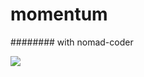 # momentum
######## with nomad-coder


<a href="https://oopopop.github.io/webpractice/"><img src="https://img.shields.io/badge/HTML5-HTML5-ffffff??style=for-the-badge&logo=appveyor&logoColor=e34f26"/></a>
